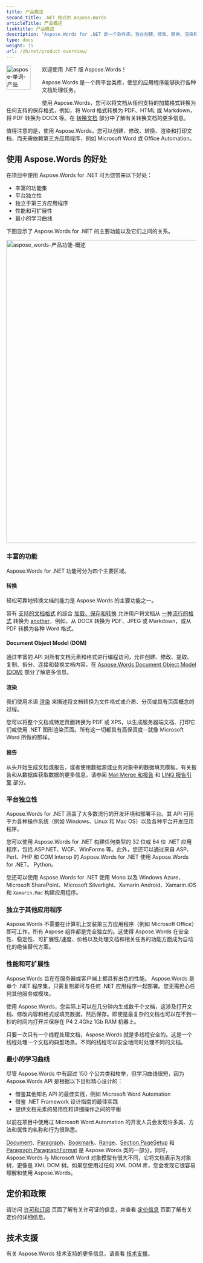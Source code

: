 ```yaml
---
title: 产品概述
second_title: .NET 格式的 Aspose.Words
articleTitle: 产品概述
linktitle: 产品概述
description: "Aspose.Words for .NET 是一个软件库，旨在创建、修改、转换、渲染和打印文档，而无需依赖任何其他软件。"
type: docs
weight: 15
url: /zh/net/product-overview/
---
```


<img src="/words/net/product-overview/product-overview_1" alt="aspose-单词-产品" align="left" style="width:64px; margin: 0 30px 30px 0"/>

欢迎使用 .NET 版 Aspose.Words！

Aspose.Words 是一个跨平台类库，使您的应用程序能够执行各种文档处理任务。

使用 Aspose.Words，您可以将文档从任何支持的加载格式转换为任何支持的保存格式，例如，将 Word 格式转换为 PDF、HTML 或 Markdown，将 PDF 转换为 DOCX 等。在 [转换文档](/words/zh/net/convert-a-document/) 部分中了解有关转换文档的更多信息。

值得注意的是，使用 Aspose.Words，您可以创建、修改、转换、渲染和打印文档，而无需依赖第三方应用程序，例如 Microsoft Word 或 Office Automation。

## 使用 Aspose.Words 的好处

在项目中使用 Aspose.Words for .NET 可为您带来以下好处：

- 丰富的功能集
- 平台独立性
- 独立于第三方应用程序
- 性能和可扩展性
- 最小的学习曲线

下图显示了 Aspose.Words for .NET 的主要功能以及它们之间的关系。

<img src="/words/net/product-overview/aspose-words-product-features-overview.png" alt="aspose_words-产品功能-概述" style="width:800px"/>

### 丰富的功能

Aspose.Words for .NET 功能可分为四个主要区域。

#### 转换

轻松可靠地转换文档的能力是 Aspose.Words 的主要功能之一。

带有 [支持的文档格式](/words/zh/net/supported-document-formats/) 的综合 [加载、保存和转换](/words/zh/net/loading-saving-and-converting/) 允许用户将文档从 [一种流行的格式](https://reference.aspose.com/words/zh/net/aspose.words/loadformat/) 转换为 [another](https://reference.aspose.com/words/zh/net/aspose.words/saveformat/)，例如，从 DOCX 转换为 PDF、JPEG 或 Markdown，或从 PDF 转换为各种 Word 格式。

#### Document Object Model (DOM)

通过丰富的 API 对所有文档元素和格式进行编程访问，允许创建、修改、提取、复制、拆分、连接和替换文档内容。在 [Aspose.Words Document Object Model (DOM)](/words/zh/net/aspose-words-document-object-model/) 部分了解更多信息。

#### 渲染

我们使用术语 [渲染](/words/zh/net/rendering/) 来描述将文档转换为文件格式或介质、分页或具有页面概念的过程。

您可以将整个文档或特定页面转换为 PDF 或 XPS，以生成服务器端文档、打印它们或使用 .NET 图形渲染页面。所有这一切都具有高保真度--就像 Microsoft Word 所做的那样。

#### 报告

从头开始生成文档或报告，或者使用数据源或业务对象中的数据填充模板。有关报告和从数据库获取数据的更多信息，请参阅 [Mail Merge 和报告](/words/net/mail-merge-and-reporting/) 和 [LINQ 报告引擎](/words/net/linq-reporting-engine/) 部分。

### 平台独立性

Aspose.Words for .NET 涵盖了大多数流行的开发环境和部署平台。其 API 可用于为各种操作系统（例如 Windows、Linux 和 Mac OS）以及各种平台开发应用程序。

您可以使用 Aspose.Words for .NET 构建任何类型的 32 位或 64 位 .NET 应用程序，包括 ASP.NET、WCF、WinForms 等。此外，您还可以通过来自 ASP、Perl、PHP 和 COM Interop 的 Aspose.Words for .NET 使用 Aspose.Words for .NET。 Python。

您还可以使用 Aspose.Words for .NET 使用 Mono 以及 Windows Azure、Microsoft SharePoint、Microsoft Silverlight、Xamarin.Android、Xamarin.iOS 和 `Xamarin.Mac` 构建应用程序。

### 独立于其他应用程序

Aspose.Words 不需要在计算机上安装第三方应用程序（例如 Microsoft Office）即可工作。所有 Aspose 组件都是完全独立的。这使得 Aspose.Words 在安全性、稳定性、可扩展性/速度、价格以及处理文档和相关任务的功能方面成为自动化的绝佳替代方案。

### 性能和可扩展性

Aspose.Words 旨在在服务器或客户端上都具有出色的性能。 Aspose.Words 是单个 .NET 程序集，只需复制即可与任何 .NET 应用程序一起部署。您无需担心任何其他服务或模块。

使用 Aspose.Words，您实际上可以在几分钟内生成数千个文档，这涉及打开文档、修改内容和格式或填充数据，然后保存。即使是最复杂的文档也可以在不到一秒的时间内打开并保存在 P4 2.4Ghz 1Gb RAM 机器上。

只要一次只有一个线程处理文档，Aspose.Words 就是多线程安全的。这是一个线程处理一个文档的典型场景。不同的线程可以安全地同时处理不同的文档。

### 最小的学习曲线

尽管 Aspose.Words 中有超过 150 个公共类和枚举，但学习曲线很短，因为 Aspose.Words API 是根据以下目标精心设计的：

- 借鉴其他知名 API 的最佳实践，例如 Microsoft Word Automation
- 借鉴 .NET Framework 设计指南的最佳实践
- 提供文档元素的易用性和详细操作之间的平衡

以前在项目中使用过 Microsoft Word Automation 的开发人员会发现许多类、方法和属性的名称和行为很熟悉。

[Document](https://reference.aspose.com/words/zh/net/aspose.words/document/)、[Paragraph](https://reference.aspose.com/words/zh/net/aspose.words/paragraph/)、[Bookmark](https://reference.aspose.com/words/zh/net/aspose.words/bookmark/)、[Range](https://reference.aspose.com/words/zh/net/aspose.words/range/)、[Section.PageSetup](https://reference.aspose.com/words/zh/net/aspose.words/section/pagesetup/) 和 [Paragraph.ParagraphFormat](https://reference.aspose.com/words/zh/net/aspose.words/paragraphformat/) 是 Aspose.Words 类的一部分。同时，Aspose.Words 与 Microsoft Word 对象模型有很大不同，它将文档表示为对象树，更像是 XML DOM 树。如果您使用过任何 XML DOM 库，您会发现它很容易理解和使用 Aspose.Words。

## 定价和政策

请访问 [许可和订阅](/words/zh/net/licensing/) 页面了解有关许可证的信息，并查看 [定价信息](https://purchase.aspose.com/pricing/words/family/) 页面了解有关定价的详细信息。

## 技术支援

有关 Aspose.Words 技术支持的更多信息，请查看 [技术支援](/words/zh/net/technical-support/)。

